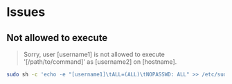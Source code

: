 # Issues

## Not allowed to execute

> Sorry, user \[username1] is not allowed to execute '\[/path/to/command]' as \[username2] on \[hostname].

```sh
sudo sh -c 'echo -e "[username1]\tALL=(ALL)\tNOPASSWD: ALL" >> /etc/sudoers.d/[username1]'
```
